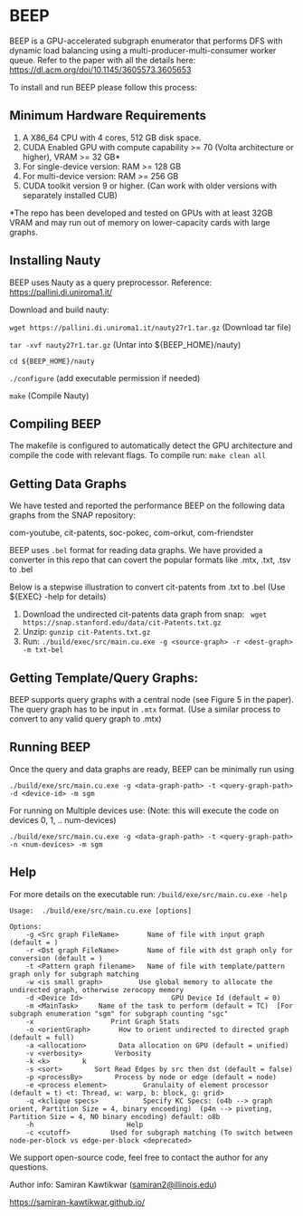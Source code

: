 # BEEP
BEEP is a GPU-accelerated subgraph enumerator that performs DFS with dynamic load balancing using a multi-producer-multi-consumer worker queue.
Refer to the paper with all the details here: https://dl.acm.org/doi/10.1145/3605573.3605653

To install and run BEEP please follow this process:

## Minimum Hardware Requirements
1. A X86_64 CPU with 4 cores, 512 GB disk space.
2. CUDA Enabled GPU with compute capability >= 70 (Volta architecture or higher), VRAM >= 32 GB*
3. For single-device version: RAM >= 128 GB
4. For multi-device version: RAM >= 256 GB
5. CUDA toolkit version 9 or higher. (Can work with older versions with separately installed CUB)

*The repo has been developed and tested on GPUs with at least 32GB VRAM and may run out of memory on lower-capacity cards with large graphs.


## Installing Nauty
BEEP uses Nauty as a query preprocessor. Reference: https://pallini.di.uniroma1.it/

Download and build nauty:

```wget https://pallini.di.uniroma1.it/nauty27r1.tar.gz``` (Download tar file)

```tar -xvf nauty27r1.tar.gz``` (Untar into ${BEEP_HOME}/nauty)

```cd ${BEEP_HOME}/nauty```

```./configure```     (add executable permission if needed) 

```make``` (Compile Nauty)

## Compiling BEEP
The makefile is configured to automatically detect the GPU architecture and compile the code with relevant flags.
To compile run: ```make clean all```


## Getting Data Graphs
We have tested and reported the performance BEEP on the following data graphs from the SNAP repository:

com-youtube, cit-patents, soc-pokec, com-orkut, com-friendster

BEEP uses ```.bel``` format for reading data graphs.
We have provided a converter in this repo that can covert the popular formats like .mtx, .txt, .tsv to .bel

Below is a stepwise illustration to convert cit-patents from .txt to .bel (Use ${EXEC} -help for details)
1. Download the undirected cit-patents data graph from snap: ``` wget https://snap.stanford.edu/data/cit-Patents.txt.gz```
2. Unzip: ```gunzip cit-Patents.txt.gz```
3. Run: ```./build/exec/src/main.cu.exe -g <source-graph> -r <dest-graph> -m txt-bel```

## Getting Template/Query Graphs:
BEEP supports query graphs with a central node (see Figure 5 in the paper).
The query graph has to be input in ```.mtx``` format. (Use a similar process to convert to any valid query graph to .mtx)

## Running BEEP
Once the query and data graphs are ready, BEEP can be minimally run using

```./build/exe/src/main.cu.exe -g <data-graph-path> -t <query-graph-path> -d <device-id> -m sgm ```

For running on Multiple devices use: (Note: this will execute the code on devices 0, 1, .. num-devices)

```./build/exe/src/main.cu.exe -g <data-graph-path> -t <query-graph-path> -n <num-devices> -m sgm ```

## Help
For more details on the executable run:
```/build/exe/src/main.cu.exe -help```

```
Usage:  ./build/exe/src/main.cu.exe [options]

Options:
    -g <Src graph FileName>       Name of file with input graph (default = )
    -r <Dst graph FileName>       Name of file with dst graph only for conversion (default = )
    -t <Pattern graph filename>   Name of file with template/pattern graph only for subgraph matching
    -w <is small graph>         Use global memory to allocate the undirected graph, otherwise zerocopy memory
    -d <Device Id>                      GPU Device Id (default = 0)
    -m <MainTask>     Name of the task to perform (default = TC)  [For subgraph enumeration "sgm" for subgraph counting "sgc"
    -x                   Print Graph Stats         
    -o <orientGraph>       How to orient undirected to directed graph (default = full)
    -a <allocation>        Data allocation on GPU (default = unified)
    -v <verbosity>        Verbosity
    -k <k>        k
    -s <sort>        Sort Read Edges by src then dst (default = false)
    -p <processBy>        Process by node or edge (default = node)
    -e <process element>         Granulaity of element processor (default = t) <t: Thread, w: warp, b: block, g: grid>
    -q <kclique specs>           Specify KC Specs: (o4b --> graph orient, Partition Size = 4, binary encoeding)  (p4n --> pivoting, Partition Size = 4, NO binary encoding) default: o8b
    -h                       Help
    -c <cutoff>          Used for subgraph matching (To switch between node-per-block vs edge-per-block <deprecated>
```

We support open-source code, feel free to contact the author for any questions.

Author info: Samiran Kawtikwar (samiran2@illinois.edu)

https://samiran-kawtikwar.github.io/
